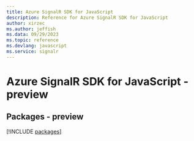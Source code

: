 ```yaml
---
title: Azure SignalR SDK for JavaScript
description: Reference for Azure SignalR SDK for JavaScript
author: xirzec
ms.author: jeffish
ms.data: 09/29/2023
ms.topic: reference
ms.devlang: javascript
ms.service: signalr
---
```

# Azure SignalR SDK for JavaScript - preview
## Packages - preview
[!INCLUDE [packages](signalr-index.md)]